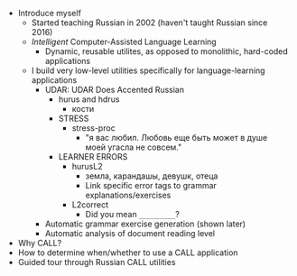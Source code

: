 * Introduce myself
  * Started teaching Russian in 2002 (haven't taught Russian since 2016)
  * _Intelligent_ Computer-Assisted Language Learning
    * Dynamic, reusable utilites, as opposed to monolithic, hard-coded applications
  * I build very low-level utilities specifically for language-learning applications
    * UDAR: UDAR Does Accented Russian
      * hurus and hdrus
        * кости
      * STRESS
        * stress-proc
          * "я вас любил. Любовь еще быть может в душе моей угасла не совсем."
      * LEARNER ERRORS
        * hurusL2
          * земла, карандашы, девушк, отеца
          * Link specific error tags to grammar explanations/exercises
        * L2correct
          * Did you mean `_________`?
    * Automatic grammar exercise generation (shown later)
    * Automatic analysis of document reading level
* Why CALL?
* How to determine when/whether to use a CALL application
* Guided tour through Russian CALL utilities
